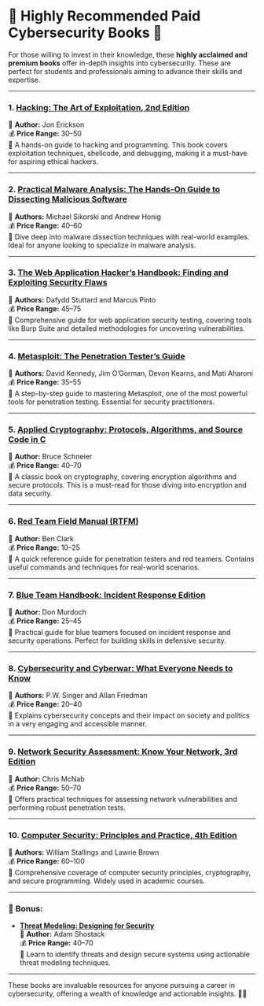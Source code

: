 # 💎 Highly Recommended Paid Cybersecurity Books 📖

For those willing to invest in their knowledge, these **highly acclaimed and premium books** offer in-depth insights into cybersecurity. These are perfect for students and professionals aiming to advance their skills and expertise.  

---

### 1. **[Hacking: The Art of Exploitation, 2nd Edition](https://nostarch.com/hacking2.htm)**  
📖 **Author:** Jon Erickson  
💰 **Price Range:** $30–$50  
🌟 A hands-on guide to hacking and programming. This book covers exploitation techniques, shellcode, and debugging, making it a must-have for aspiring ethical hackers.  

---

### 2. **[Practical Malware Analysis: The Hands-On Guide to Dissecting Malicious Software](https://nostarch.com/malware)**  
📖 **Authors:** Michael Sikorski and Andrew Honig  
💰 **Price Range:** $40–$60  
🌟 Dive deep into malware dissection techniques with real-world examples. Ideal for anyone looking to specialize in malware analysis.  

---

### 3. **[The Web Application Hacker’s Handbook: Finding and Exploiting Security Flaws](https://www.amazon.com/Web-Application-Hackers-Handbook-Exploiting/dp/1118026470)**  
📖 **Authors:** Dafydd Stuttard and Marcus Pinto  
💰 **Price Range:** $45–$75  
🌟 Comprehensive guide for web application security testing, covering tools like Burp Suite and detailed methodologies for uncovering vulnerabilities.  

---

### 4. **[Metasploit: The Penetration Tester’s Guide](https://nostarch.com/metasploit)**  
📖 **Authors:** David Kennedy, Jim O’Gorman, Devon Kearns, and Mati Aharoni  
💰 **Price Range:** $35–$55  
🌟 A step-by-step guide to mastering Metasploit, one of the most powerful tools for penetration testing. Essential for security practitioners.  

---

### 5. **[Applied Cryptography: Protocols, Algorithms, and Source Code in C](https://www.schneier.com/books/applied_cryptography/)**  
📖 **Author:** Bruce Schneier  
💰 **Price Range:** $40–$70  
🌟 A classic book on cryptography, covering encryption algorithms and secure protocols. This is a must-read for those diving into encryption and data security.  

---

### 6. **[Red Team Field Manual (RTFM)](https://www.amazon.com/Red-Team-Field-Manual/dp/1494295504)**  
📖 **Author:** Ben Clark  
💰 **Price Range:** $10–$25  
🌟 A quick reference guide for penetration testers and red teamers. Contains useful commands and techniques for real-world scenarios.  

---

### 7. **[Blue Team Handbook: Incident Response Edition](https://www.amazon.com/Blue-Team-Handbook-Incident-Response/dp/1500734756)**  
📖 **Author:** Don Murdoch  
💰 **Price Range:** $25–$45  
🌟 Practical guide for blue teamers focused on incident response and security operations. Perfect for building skills in defensive security.  

---

### 8. **[Cybersecurity and Cyberwar: What Everyone Needs to Know](https://global.oup.com/academic/product/cybersecurity-and-cyberwar-9780190221097)**  
📖 **Authors:** P.W. Singer and Allan Friedman  
💰 **Price Range:** $20–$40  
🌟 Explains cybersecurity concepts and their impact on society and politics in a very engaging and accessible manner.  

---

### 9. **[Network Security Assessment: Know Your Network, 3rd Edition](https://www.oreilly.com/library/view/network-security-assessment/9781491910955/)**  
📖 **Author:** Chris McNab  
💰 **Price Range:** $50–$70  
🌟 Offers practical techniques for assessing network vulnerabilities and performing robust penetration tests.  

---

### 10. **[Computer Security: Principles and Practice, 4th Edition](https://www.pearson.com/en-us/subject-catalog/p/computer-security-principles-and-practice/P200000003801)**  
📖 **Authors:** William Stallings and Lawrie Brown  
💰 **Price Range:** $60–$100  
🌟 Comprehensive coverage of computer security principles, cryptography, and secure programming. Widely used in academic courses.  

---

### 📢 **Bonus:**
- **[Threat Modeling: Designing for Security](https://www.amazon.com/Threat-Modeling-Designing-Adam-Shostack/dp/1118809998)**  
  📖 **Author:** Adam Shostack  
  💰 **Price Range:** $40–$70  
  🌟 Learn to identify threats and design secure systems using actionable threat modeling techniques.  

---

These books are invaluable resources for anyone pursuing a career in cybersecurity, offering a wealth of knowledge and actionable insights. 📖💼
